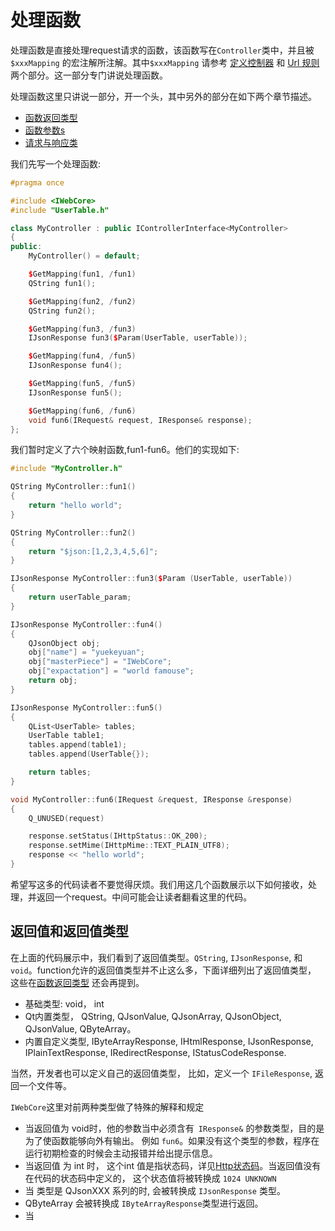 # 处理函数

处理函数是直接处理request请求的函数，该函数写在`Controller`类中，并且被 `$xxxMapping` 的宏注解所注解。其中`$xxxMapping` 请参考 [定义控制器](./define_controller.md)  和 [Url 规则](./url_mapping.md) 两个部分。这一部分专门讲说处理函数。

处理函数这里只讲说一部分，开一个头，其中另外的部分在如下两个章节描述。

- [函数返回类型](./controller_return_value.md)
- [函数参数s](./controller_request_params.md)
- [请求与响应类](./request_and_response.md)

我们先写一个处理函数:

```cpp linenums='1'
#pragma once

#include <IWebCore>
#include "UserTable.h"

class MyController : public IControllerInterface<MyController>
{
public:
    MyController() = default;

    $GetMapping(fun1, /fun1)
    QString fun1();

    $GetMapping(fun2, /fun2)
    QString fun2();

    $GetMapping(fun3, /fun3)
    IJsonResponse fun3($Param(UserTable, userTable));

    $GetMapping(fun4, /fun5)
    IJsonResponse fun4();

    $GetMapping(fun5, /fun5)
    IJsonResponse fun5();

    $GetMapping(fun6, /fun6)
    void fun6(IRequest& request, IResponse& response);
};
```

我们暂时定义了六个映射函数,fun1-fun6。他们的实现如下:

```cpp linenums='1'
#include "MyController.h"

QString MyController::fun1()
{
    return "hello world";
}

QString MyController::fun2()
{
    return "$json:[1,2,3,4,5,6]";
}

IJsonResponse MyController::fun3($Param (UserTable, userTable))
{
    return userTable_param;
}

IJsonResponse MyController::fun4()
{
    QJsonObject obj;
    obj["name"] = "yuekeyuan";
    obj["masterPiece"] = "IWebCore";
    obj["expactation"] = "world famouse";
    return obj;
}

IJsonResponse MyController::fun5()
{
    QList<UserTable> tables;
    UserTable table1;
    tables.append(table1);
    tables.append(UserTable{});

    return tables;
}

void MyController::fun6(IRequest &request, IResponse &response)
{
    Q_UNUSED(request)

    response.setStatus(IHttpStatus::OK_200);
    response.setMime(IHttpMime::TEXT_PLAIN_UTF8);
    response << "hello world";
}
```

希望写这多的代码读者不要觉得厌烦。我们用这几个函数展示以下如何接收，处理，并返回一个request。中间可能会让读者翻看这里的代码。

## 返回值和返回值类型

在上面的代码展示中，我们看到了返回值类型。`QString`, `IJsonResponse`, 和 `void`。function允许的返回值类型并不止这么多，下面详细列出了返回值类型， 这些在[函数返回类型](./controller_return_value.md) 还会再提到。

- 基础类型: void， int
- Qt内置类型， QString, QJsonValue, QJsonArray, QJsonObject, QJsonValue, QByteArray。
- 内置自定义类型, IByteArrayResponse, IHtmlResponse, IJsonResponse, IPlainTextResponse, IRedirectResponse, IStatusCodeResponse.

当然，开发者也可以定义自己的返回值类型， 比如，定义一个 `IFileResponse`, 返回一个文件等。

`IWebCore`这里对前两种类型做了特殊的解释和规定

- 当返回值为 void时，他的参数当中必须含有` IResponse&` 的参数类型，目的是为了使函数能够向外有输出。 例如 `fun6`。如果没有这个类型的参数，程序在运行初期检查的时候会主动报错并给出提示信息。
- 当返回值 为 int 时， 这个int 值是指状态码，详见[Http状态码](../biscuit/http_status_code.md)。当返回值没有在代码的状态码中定义的， 这个状态值将被转换成 `1024 UNKNOWN`
- 当 类型是 QJsonXXX 系列的时, 会被转换成 `IJsonResponse` 类型。
- QByteArray 会被转换成 `IByteArrayResponse`类型进行返回。
- 当





